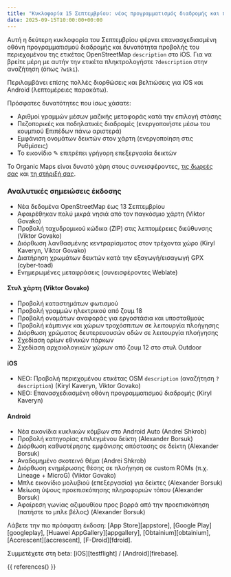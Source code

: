 ```yaml
---
title: "Κυκλοφορία 15 Σεπτεμβρίου: νέος προγραμματισμός διαδρομής και περιγραφές OSM"
date: 2025-09-15T10:00:00+00:00
---
```


Αυτή η δεύτερη κυκλοφορία του Σεπτεμβρίου φέρνει επανασχεδιασμένη οθόνη προγραμματισμού διαδρομής και δυνατότητα προβολής του περιεχομένου της ετικέτας OpenStreetMap `description` στο iOS. Για να βρείτε μέρη με αυτήν την ετικέτα πληκτρολογήστε `?description` στην αναζήτηση (όπως `?wiki`).

Περιλαμβάνει επίσης πολλές διορθώσεις και βελτιώσεις για iOS και Android (λεπτομέρειες παρακάτω).

Πρόσφατες δυνατότητες που ίσως χάσατε:
- Αριθμοί γραμμών μέσων μαζικής μεταφοράς κατά την επιλογή στάσης
- Πεζοπορικές και ποδηλατικές διαδρομές (ενεργοποιήστε μέσω του κουμπιού Επιπέδων πάνω αριστερά)
- Εμφάνιση ονομάτων δεικτών στον χάρτη (ενεργοποίηση στις Ρυθμίσεις)
- Το εικονίδιο ✎ επιτρέπει γρήγορη επεξεργασία δεικτών

Το Organic Maps είναι δυνατό χάρη στους συνεισφέροντες, [τις δωρεές σας](@/donate/index.el.md) και [τη στήριξή σας](@/contribute/index.md).

### Αναλυτικές σημειώσεις έκδοσης

- Νέα δεδομένα OpenStreetMap έως 13 Σεπτεμβρίου
- Αφαιρέθηκαν πολύ μικρά νησιά από τον παγκόσμιο χάρτη (Viktor Govako)
- Προβολή ταχυδρομικού κώδικα (ZIP) στις λεπτομέρειες διεύθυνσης (Viktor Govako)
- Διόρθωση λανθασμένης κεντραρίσματος στον τρέχοντα χώρο (Kiryl Kaveryn, Viktor Govako)
- Διατήρηση χρωμάτων δεικτών κατά την εξαγωγή/εισαγωγή GPX (cyber-toad)
- Ενημερωμένες μεταφράσεις (συνεισφέροντες Weblate)

#### Στυλ χάρτη (Viktor Govako)

- Προβολή καταστημάτων φωτισμού
- Προβολή γραμμών ηλεκτρικού από ζουμ 18
- Προβολή ονομάτων αναφοράς για εργοστάσια και υποσταθμούς
- Προβολή κάμπινγκ και χώρων τροχόσπιτων σε λειτουργία πλοήγησης
- Διόρθωση χρώματος δευτερευουσών οδών σε λειτουργία πλοήγησης
- Σχεδίαση ορίων εθνικών πάρκων
- Σχεδίαση αρχαιολογικών χώρων από ζουμ 12 στο στυλ Outdoor

#### iOS

- ΝΕΟ: Προβολή περιεχομένου ετικέτας OSM `description` (αναζήτηση `?description`) (Kiryl Kaveryn, Viktor Govako)
- ΝΕΟ: Επανασχεδιασμένη οθόνη προγραμματισμού διαδρομής (Kiryl Kaveryn)

#### Android

- Νέα εικονίδια κυκλικών κόμβων στο Android Auto (Andrei Shkrob)
- Προβολή κατηγορίας επιλεγμένου δείκτη (Alexander Borsuk)
- Διόρθωση καθυστέρησης εμφάνισης απόστασης σε δείκτη (Alexander Borsuk)
- Αναδομημένο σκοτεινό θέμα (Andrei Shkrob)
- Διόρθωση ενημέρωσης θέσης σε πλοήγηση σε custom ROMs (π.χ. Lineage + MicroG) (Viktor Govako)
- Μπλε εικονίδιο μολυβιού (επεξεργασία) για δείκτες (Alexander Borsuk)
- Μείωση ύψους προεπισκόπησης πληροφοριών τόπου (Alexander Borsuk)
- Αφαίρεση γωνίας αζιμουθίου προς βορρά από την προεπισκόπηση (πατήστε το μπλε βέλος) (Alexander Borsuk)

Λάβετε την πιο πρόσφατη έκδοση: [App Store][appstore], [Google Play][googleplay], [Huawei AppGallery][appgallery], [Obtainium][obtainium], [Accrescent][accrescent], [F-Droid][fdroid].

Συμμετέχετε στη beta: [iOS][testflight] / [Android][firebase].

{{ references() }}
